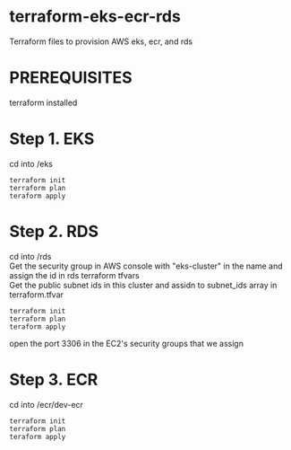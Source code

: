 # terraform-eks-ecr-rds
Terraform files to provision AWS eks, ecr, and rds<br />

# PREREQUISITES<br />
terraform installed

# Step 1. EKS<br /> 
cd into /eks
```
terraform init
terraform plan
teraform apply
```


# Step 2. RDS<br />
cd into /rds<br />
Get the security group in AWS console with "eks-cluster" in the name and assign the id in rds terraform tfvars<br />
Get the public subnet ids in this cluster and assidn to subnet_ids array in terraform.tfvar<br />
```
terraform init
terraform plan
teraform apply
```

open the port 3306 in the EC2's security groups that we assign


# Step 3. ECR<br />
cd into /ecr/dev-ecr
```
terraform init
terraform plan
teraform apply
```


